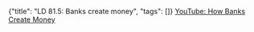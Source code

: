 {"title": "LD 81.5: Banks create money", "tags": []}
[YouTube: How Banks Create Money](https://www.youtube.com/watch?v=JG5c8nhR3LE)

